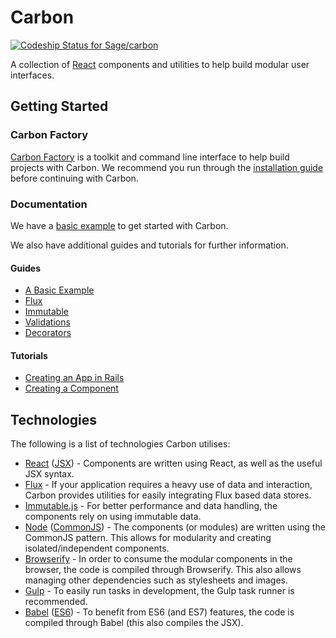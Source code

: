 # Carbon

[ ![Codeship Status for Sage/carbon](https://codeship.com/projects/dd2c7bd0-6c4e-0133-1f77-72bb5571e5ad/status?branch=master)](https://codeship.com/projects/115478)

A collection of [React](https://facebook.github.io/react/) components and utilities to help build modular user interfaces.

## Getting Started

### Carbon Factory

[Carbon Factory](https://github.com/sage/carbon-factory) is a toolkit and command line interface to help build projects with Carbon. We recommend you run through the [installation guide](https://github.com/Sage/carbon-factory/blob/master/README.md#installation) before continuing with Carbon.

### Documentation

We have a [basic example](https://github.com/sage/carbon/docs/guides/a-basic-example.md) to get started with Carbon.

We also have additional guides and tutorials for further information.

#### Guides

* [A Basic Example](https://github.com/sage/carbon/docs/guides/a-basic-example.md)
* [Flux](https://github.com/sage/carbon/docs/guides/flux.md)
* [Immutable](https://github.com/sage/carbon/docs/guides/immutable.md)
* [Validations](https://github.com/sage/carbon/docs/guides/validations.md)
* [Decorators](https://github.com/sage/carbon/docs/guides/decorators.md)

#### Tutorials

* [Creating an App in Rails](https://github.com/sage/carbon/docs/guides/creating-an-app-in-rails.md)
* [Creating a Component](https://github.com/sage/carbon/docs/guides/creating-a-component.md)

## Technologies

The following is a list of technologies Carbon utilises:

* [React](http://facebook.github.io/react/) ([JSX](https://facebook.github.io/jsx/)) - Components are written using React, as well as the useful JSX syntax.
* [Flux](https://facebook.github.io/flux/) - If your application requires a heavy use of data and interaction, Carbon provides utilities for easily integrating Flux based data stores.
* [Immutable.js](https://facebook.github.io/immutable-js/) - For better performance and data handling, the components rely on using immutable data.
* [Node](https://nodejs.org/) ([CommonJS](https://nodejs.org/docs/latest/api/modules.html)) - The components (or modules) are written using the CommonJS pattern. This allows for modularity and creating isolated/independent components.
* [Browserify](http://browserify.org/) - In order to consume the modular components in the browser, the code is compiled through Browserify. This also allows managing other dependencies such as stylesheets and images.
* [Gulp](http://gulpjs.com/) - To easily run tasks in development, the Gulp task runner is recommended.
* [Babel](https://babeljs.io/) ([ES6](https://github.com/lukehoban/es6features)) - To benefit from ES6 (and ES7) features, the code is compiled through Babel (this also compiles the JSX).
